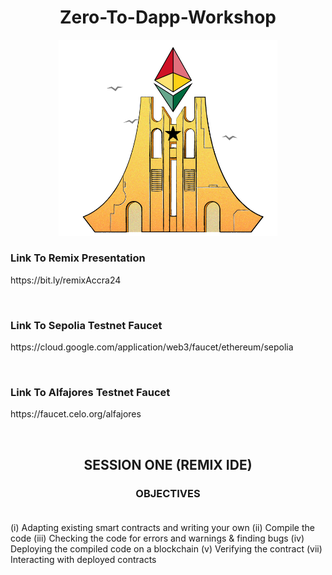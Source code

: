 # <div align="center">Zero-To-Dapp-Workshop</div>
<div align="center" ><img width="350px" src="https://github.com/eben619/Zero-To-Dapp-Workshop/blob/main/ethAccraHero.png"></div>


### <div>Link To Remix Presentation</div>

<p>https://bit.ly/remixAccra24<p/><br>

### <div>Link To Sepolia Testnet Faucet</div>
<p>https://cloud.google.com/application/web3/faucet/ethereum/sepolia</p><br>

### <div>Link To Alfajores Testnet Faucet<div/>
<p>https://faucet.celo.org/alfajores</p><br>

## <div align="center">SESSION ONE (REMIX IDE)</div>

### <div align="center">OBJECTIVES</div><br>

(i) Adapting existing smart contracts and writing your own
(ii) Compile the code
(iii) Checking the code for errors and warnings & finding bugs
(iv) Deploying the compiled code on a blockchain 
(v) Verifying the contract
(vii) Interacting with deployed contracts

### <div></div>
